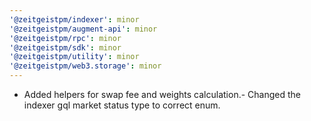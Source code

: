 ```yaml
---
'@zeitgeistpm/indexer': minor
'@zeitgeistpm/augment-api': minor
'@zeitgeistpm/rpc': minor
'@zeitgeistpm/sdk': minor
'@zeitgeistpm/utility': minor
'@zeitgeistpm/web3.storage': minor
---
```


- Added helpers for swap fee and weights calculation.- Changed the indexer gql market status type to correct enum.
